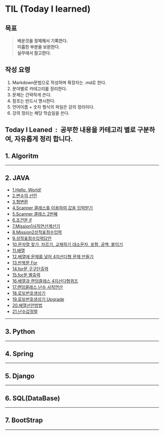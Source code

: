 # TIL (Today I learned)  
## 목표  
>**배운것을 정제해서 기록한다.**  
>**미흡한 부분을 보완한다.**  
>**실무에서 참고한다.**  

## 작성 요령  
1. Markdown문법으로 작성하며 확장자는 .md로 한다.  
1. 분야별로 카테고리를 정리한다.  
1. 문체는 간략하게 쓴다.  
1. 참조는 반드시 명시한다.  
1. 언어이름 + 숫자 형식의 파일은 강의 정리이다.  
1. 강의 정리는 해당 학습일을 쓴다.






## Today I Leaned&nbsp; : &nbsp;공부한 내용을 카테고리 별로 구분하여, 자유롭게 정리 합니다.
## 1. Algoritm
***
## 2. JAVA
  * [1.Hello, World!](https://github.com/flowermisty/T.I.L/tree/master/2.JAVA/1.HelloWorld.md)
  * [2.변수의 선언](https://github.com/flowermisty/T.I.L/tree/master/2.JAVA/)
  * [3.형변환](https://github.com/flowermisty/T.I.L/tree/master/2.JAVA/)
  * [4.Scanner 클래스를 이용하여 값을 입력받기](https://github.com/flowermisty/T.I.L/tree/master/2.JAVA/)
  * [5.Scanner 클래스 2번째](https://github.com/flowermisty/T.I.L/tree/master/2.JAVA/)
  * [6.조건문 if](https://github.com/flowermisty/T.I.L/tree/master/2.JAVA/)
  * [7.Mission1사칙연산계산기](https://github.com/flowermisty/T.I.L/tree/master/2.JAVA/)
  * [8.Mission2성적표점수입력](https://github.com/flowermisty/T.I.L/tree/master/2.JAVA/)
  * [9.성적표점수입력답안](https://github.com/flowermisty/T.I.L/tree/master/2.JAVA/)
  * [10.문자열 찾기, 자르기, 교체하기 대소문자, 포함, 공백, 붙이기](https://github.com/flowermisty/T.I.L/tree/master/2.JAVA/)
  * [11.배열](https://github.com/flowermisty/T.I.L/tree/master/2.JAVA/)
  * [12.배열에 문제를 넣어 4지선다형 문제 만들기](https://github.com/flowermisty/T.I.L/tree/master/2.JAVA/)
  * [13.반복문 For](https://github.com/flowermisty/T.I.L/tree/master/2.JAVA/)
  * [14.for문 구구단출력](https://github.com/flowermisty/T.I.L/tree/master/2.JAVA/)
  * [15.for문 별출력](https://github.com/flowermisty/T.I.L/tree/master/2.JAVA/)
  * [16.배열과 랜덤클래스 4지선다형퀴즈](https://github.com/flowermisty/T.I.L/tree/master/2.JAVA/)
  * [17.랜덤클래스 난수 사칙연산](https://github.com/flowermisty/T.I.L/tree/master/2.JAVA/)
  * [18.로또번호생성기](https://github.com/flowermisty/T.I.L/tree/master/2.JAVA/)
  * [19.로또번호생성기 Upgrade](https://github.com/flowermisty/T.I.L/tree/master/2.JAVA/)
  * [20.배열선언방법](https://github.com/flowermisty/T.I.L/tree/master/2.JAVA/)
  * [21.난수값정렬](https://github.com/flowermisty/T.I.L/tree/master/2.JAVA/)
***
## 3. Python
***
## 4. Spring
***
## 5. Django
***
## 6. SQL(DataBase)
***
## 7. BootStrap
***

